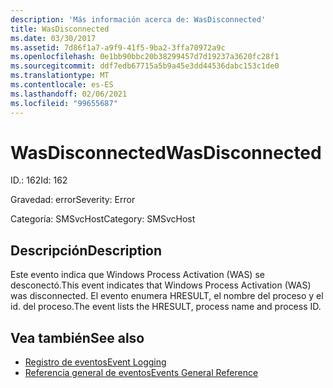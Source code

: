 ```yaml
---
description: 'Más información acerca de: WasDisconnected'
title: WasDisconnected
ms.date: 03/30/2017
ms.assetid: 7d86f1a7-a9f9-41f5-9ba2-3ffa70972a9c
ms.openlocfilehash: 0e1bb90bbc20b38299457d7d19237a3620fc28f1
ms.sourcegitcommit: ddf7edb67715a5b9a45e3dd44536dabc153c1de0
ms.translationtype: MT
ms.contentlocale: es-ES
ms.lasthandoff: 02/06/2021
ms.locfileid: "99655687"
---
```

# <a name="wasdisconnected"></a><span data-ttu-id="acfd8-103">WasDisconnected</span><span class="sxs-lookup"><span data-stu-id="acfd8-103">WasDisconnected</span></span>

<span data-ttu-id="acfd8-104">ID.: 162</span><span class="sxs-lookup"><span data-stu-id="acfd8-104">Id: 162</span></span>  
  
 <span data-ttu-id="acfd8-105">Gravedad: error</span><span class="sxs-lookup"><span data-stu-id="acfd8-105">Severity: Error</span></span>  
  
 <span data-ttu-id="acfd8-106">Categoría: SMSvcHost</span><span class="sxs-lookup"><span data-stu-id="acfd8-106">Category: SMSvcHost</span></span>  
  
## <a name="description"></a><span data-ttu-id="acfd8-107">Descripción</span><span class="sxs-lookup"><span data-stu-id="acfd8-107">Description</span></span>  

 <span data-ttu-id="acfd8-108">Este evento indica que Windows Process Activation (WAS) se desconectó.</span><span class="sxs-lookup"><span data-stu-id="acfd8-108">This event indicates that Windows Process Activation (WAS) was disconnected.</span></span> <span data-ttu-id="acfd8-109">El evento enumera HRESULT, el nombre del proceso y el id. del proceso.</span><span class="sxs-lookup"><span data-stu-id="acfd8-109">The event lists the HRESULT, process name and process ID.</span></span>  
  
## <a name="see-also"></a><span data-ttu-id="acfd8-110">Vea también</span><span class="sxs-lookup"><span data-stu-id="acfd8-110">See also</span></span>

- [<span data-ttu-id="acfd8-111">Registro de eventos</span><span class="sxs-lookup"><span data-stu-id="acfd8-111">Event Logging</span></span>](index.md)
- [<span data-ttu-id="acfd8-112">Referencia general de eventos</span><span class="sxs-lookup"><span data-stu-id="acfd8-112">Events General Reference</span></span>](events-general-reference.md)
